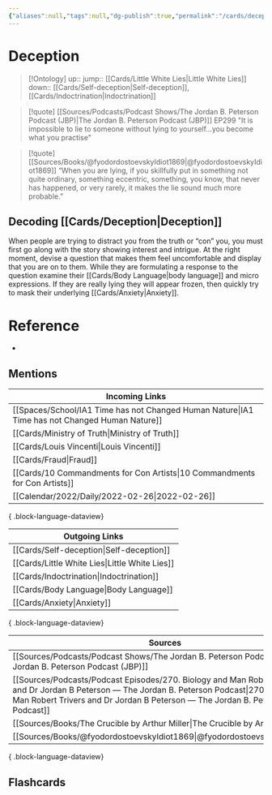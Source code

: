 ```yaml
---
{"aliases":null,"tags":null,"dg-publish":true,"permalink":"/cards/deception/","dgPassFrontmatter":true}
---
```


# Deception

> [!Ontology]
> up:: 
> jump:: [[Cards/Little White Lies\|Little White Lies]]
> down:: [[Cards/Self-deception\|Self-deception]], [[Cards/Indoctrination\|Indoctrination]]

> [!quote] [[Sources/Podcasts/Podcast Shows/The Jordan B. Peterson Podcast (JBP)\|The Jordan B. Peterson Podcast (JBP)]] EP299
> "It is impossible to lie to someone without lying to yourself…you become what you practise"

> [!quote] [[Sources/Books/@fyodordostoevskyIdiot1869\|@fyodordostoevskyIdiot1869]]
> “When you are lying, if you skillfully put in something not quite ordinary, something eccentric, something, you know, that never has happened, or very rarely, it makes the lie sound much more probable.”

## Decoding [[Cards/Deception\|Deception]]

When people are trying to distract you from the truth or “con” you, you must first go along with the story showing interest and intrigue. At the right moment, devise a question that makes them feel uncomfortable and display that you are on to them. While they are formulating a response to the question examine their [[Cards/Body Language\|body language]] and micro expressions. If they are really lying they will appear frozen, then quickly try to mask their underlying [[Cards/Anxiety\|Anxiety]].

# Reference

- 

## Mentions

| Incoming Links                                                                                    |
| ------------------------------------------------------------------------------------------------- |
| [[Spaces/School/IA1 Time has not Changed Human Nature\|IA1 Time has not Changed Human Nature]] |
| [[Cards/Ministry of Truth\|Ministry of Truth]]                                                 |
| [[Cards/Louis Vincenti\|Louis Vincenti]]                                                       |
| [[Cards/Fraud\|Fraud]]                                                                         |
| [[Cards/10 Commandments for Con Artists\|10 Commandments for Con Artists]]                     |
| [[Calendar/2022/Daily/2022-02-26\|2022-02-26]]                                                 |

{ .block-language-dataview}

| Outgoing Links                                    |
| ------------------------------------------------- |
| [[Cards/Self-deception\|Self-deception]]       |
| [[Cards/Little White Lies\|Little White Lies]] |
| [[Cards/Indoctrination\|Indoctrination]]       |
| [[Cards/Body Language\|Body Language]]         |
| [[Cards/Anxiety\|Anxiety]]                     |

{ .block-language-dataview}

| Sources                                                                                                                                                                                                                                   |
| ----------------------------------------------------------------------------------------------------------------------------------------------------------------------------------------------------------------------------------------- |
| [[Sources/Podcasts/Podcast Shows/The Jordan B. Peterson Podcast (JBP)\|The Jordan B. Peterson Podcast (JBP)]]                                                                                                                          |
| [[Sources/Podcasts/Podcast Episodes/270. Biology and Man   Robert Trivers and Dr Jordan B Peterson — The Jordan B. Peterson Podcast\|270. Biology and Man   Robert Trivers and Dr Jordan B Peterson — The Jordan B. Peterson Podcast]] |
| [[Sources/Books/The Crucible by Arthur Miller\|The Crucible by Arthur Miller]]                                                                                                                                                         |
| [[Sources/Books/@fyodordostoevskyIdiot1869\|@fyodordostoevskyIdiot1869]]                                                                                                                                                               |

{ .block-language-dataview}

## Flashcards